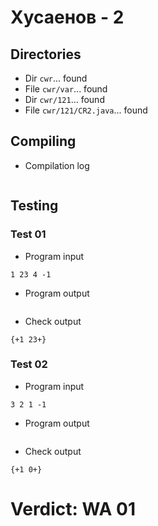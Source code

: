 # Хусаенов - 2
## Directories
- Dir `cwr`... found
- File `cwr/var`... found
- Dir `cwr/121`... found
- File `cwr/121/CR2.java`... found
## Compiling
- Compilation log
```

```
## Testing
### Test 01
- Program input
```
1 23 4 -1

```
- Program output
```

```
- Check output
```
{+1 23+}

```
### Test 02
- Program input
```
3 2 1 -1

```
- Program output
```

```
- Check output
```
{+1 0+}

```
# Verdict: WA 01
